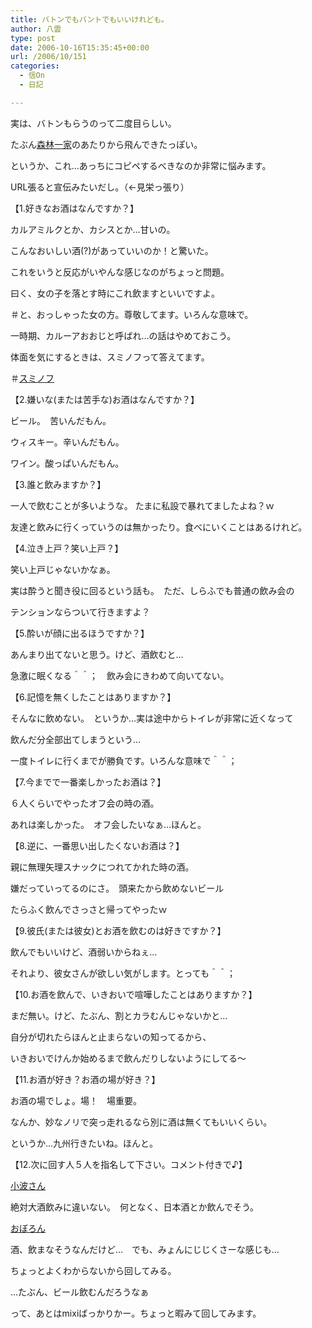 ```yaml
---
title: バトンでもバントでもいいけれども。
author: 八雲
type: post
date: 2006-10-16T15:35:45+00:00
url: /2006/10/151
categories:
  - 信On
  - 日記

---
```

実は、バトンもらうのって二度目らしい。
  
たぶん[森林一家][1]のあたりから飛んできたっぽい。
  
というか、これ…あっちにコピペするべきなのか非常に悩みます。
  
URL張ると宣伝みたいだし。（←見栄っ張り）

【1.好きなお酒はなんですか？】
  
カルアミルクとか、カシスとか…甘いの。
  
こんなおいしい酒(?)があっていいのか！と驚いた。
  
これをいうと反応がいやんな感じなのがちょっと問題。
  
曰く、女の子を落とす時にこれ飲ますといいですよ。
  
＃と、おっしゃった女の方。尊敬してます。いろんな意味で。
  
一時期、カルーアおおじと呼ばれ…の話はやめておこう。
  
体面を気にするときは、スミノフって答えてます。
  
＃[スミノフ][2]

【2.嫌いな(または苦手な)お酒はなんですか？】
  
ビール。　苦いんだもん。
  
ウィスキー。辛いんだもん。
  
ワイン。酸っぱいんだもん。

【3.誰と飲みますか？】
  
一人で飲むことが多いような。 たまに私設で暴れてましたよね？ｗ
  
友達と飲みに行くっていうのは無かったり。食べにいくことはあるけれど。

【4.泣き上戸？笑い上戸？】
  
笑い上戸じゃないかなぁ。
  
実は酔うと聞き役に回るという話も。　ただ、しらふでも普通の飲み会の
  
テンションならついて行きますよ？

【5.酔いが顔に出るほうですか？】
  
あんまり出てないと思う。けど、酒飲むと…
  
急激に眠くなる＾＾；　飲み会にきわめて向いてない。

【6.記憶を無くしたことはありますか？】
  
そんなに飲めない。　というか…実は途中からトイレが非常に近くなって
  
飲んだ分全部出てしまうという…
  
一度トイレに行くまでが勝負です。いろんな意味で＾＾；

【7.今までで一番楽しかったお酒は？】
  
６人くらいでやったオフ会の時の酒。
  
あれは楽しかった。　オフ会したいなぁ…ほんと。

【8.逆に、一番思い出したくないお酒は？】
  
親に無理矢理スナックにつれてかれた時の酒。
  
嫌だっていってるのにさ。　頭来たから飲めないビール
  
たらふく飲んでさっさと帰ってやったｗ

【9.彼氏(または彼女)とお酒を飲むのは好きですか？】
  
飲んでもいいけど、酒弱いからねぇ…
  
それより、彼女さんが欲しい気がします。とっても＾＾；

【10.お酒を飲んで、いきおいで喧嘩したことはありますか？】
  
まだ無い。けど、たぶん、割とカラむんじゃないかと…
  
自分が切れたらほんと止まらないの知ってるから、
  
いきおいでけんか始めるまで飲んだりしないようにしてる～

【11.お酒が好き？お酒の場が好き？】
  
お酒の場でしょ。場！　場重要。
  
なんか、妙なノリで突っ走れるなら別に酒は無くてもいいくらい。
  
というか…九州行きたいね。ほんと。

【12.次に回す人５人を指名して下さい。コメント付きで♪】
  
[小波さん][3]
  
絶対大酒飲みに違いない。　何となく、日本酒とか飲んでそう。

[おぼろん][4]
  
酒、飲まなそうなんだけど…　でも、みょんにじじくさーな感じも…
  
ちょっとよくわからないから回してみる。
  
…たぶん、ビール飲むんだろうなぁ

って、あとはmixiばっかりかー。ちょっと暇みて回してみます。

 [1]: http://www1.cncm.ne.jp/~tikuba/
 [2]: http://www.sapporobeer.jp/product/others/sminoff.html
 [3]: http://hp13.0zero.jp/313/kisaragike/
 [4]: http://oboro-sam.com/